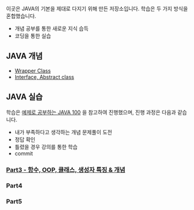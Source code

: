이곳은 JAVA의 기본을 제대로 다지기 위해 만든 저장소입니다. 학습은 두 가지 방식을 혼합했습니다.

- 개념 공부를 통한 새로운 지식 습득
- 코딩을 통한 실습
## JAVA 개념

- [Wrapper Class](./src/more/wrapper.md)
- [Interface, Abstract class](./src/more/interfaceAbstract.md)

## JAVA 실습

학습은 [예제로 공부하는 JAVA 100](https://www.inflearn.com/course/%EC%9E%90%EB%B0%94-100%EC%A0%9C-3#) 을 참고하여 진행했으며, 진행 과정은 다음과 같습니다.

* 내가 부족하다고 생각하는 개념 문제풀이 도전
* 정답 확인
* 틀렸을 경우 강의를 통한 학습
* commit

### [Part3 - 함수, OOP, 클래스, 생성자 특징 & 개념](./src/part3)

### Part4

### Part5




